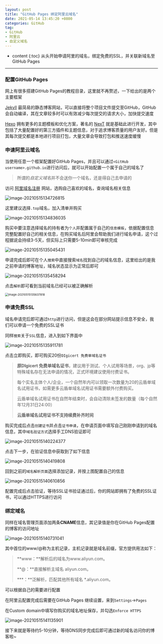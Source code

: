 ```yaml
---
layout: post
title: "GitHub Pages 绑定阿里云域名"
date: 2021-05-14 13:45:20 +0800
categories: GitHub
tag: 
- GitHub
- 阿里云
- 自定义域名
---
```


* content
{:toc}
从头开始申请阿里的域名，绑定免费的SSL，并关联新域名至GitHub Pages

------

<!-- ![](https://latex.codecogs.com/gif.latex?) -->

### 配置GitHub Pages

网上有很多搭建GitHub Pages的教程目录，这里就不再赘述，一下给出的是两个主要框架

[Jekyll](http://jekyllcn.com/) 最简易的静态博客网站，可以直接将整个项目文件提交至GitHub，GitHub会自动编译，其在文章较多时可以有效减少每次提交的请求大小，加快提交速度

[Hexo](https://hexo.io/zh-cn/) 拥有更多的主题模板和优化方案，著名的 [NexT](http://theme-next.iissnan.com/) 就是基础此进行开发，其中包括了大量配置好的第三方插件和主题信息，对于追求博客质量的用户友好。但是其每次提交都是本地进行项目打包，大量文章会导致打包和推送速度缓慢

### 申请阿里云域名

当使用任意一个框架配置好GitHub Pages，并且可以通过`<GitHub username>.github.io`进行访问后，就可以开始配置一个属于自己的域名了

> 所谓的*自定义域名*并不会送你一个域名，还是得自己去申请的

访问 [阿里域名注册](https://wanwang.aliyun.com/) 网站，选购自己喜欢的域名，查询域名相关信息

![image-20210515134726815](https://raw.githubusercontent.com/Yumik-xy/blogImage/main/img/20210515134733.png)

这里建议选择`.top`域名，加入清单并购买

![image-20210515134836035](https://raw.githubusercontent.com/Yumik-xy/blogImage/main/img/20210515134836.png)

购买中要注意选择域名的持有者为`个人`并配置属于自己的`信息模板`，依据配置信息完整配置好自己的相关信息，在购买域名后阿里会帮助我们进行域名申请，这个过程据说会持续3-5天，但实际上只需要5-10min即可审核完成

![image-20210515135045431](https://raw.githubusercontent.com/Yumik-xy/blogImage/main/img/20210515135045.png)

申请完成后即可在个人`搜索`中直接搜索`域名`找到自己的域名信息，这里给出的是我之前申请的博客地址，域名状态显示为正常后即可

![image-20210515135458294](https://raw.githubusercontent.com/Yumik-xy/blogImage/main/img/20210515135458.png)

点击`解析`即可看到当前域名已经可以被正确解析

<img src="https://raw.githubusercontent.com/Yumik-xy/blogImage/main/img/20210515135637.png" alt="image-20210515135637818" style="zoom:67%;" />

### 申请免费SSL

域名申请完后即可通过`http`进行访问，但是这会在部分网站提示信息不安全，我们可以申请一个免费的SSL证书

同样`搜索`关于`SSL`信息，进入到如下界面中

![image-20210515135911781](https://raw.githubusercontent.com/Yumik-xy/blogImage/main/img/20210515135911.png)

点击立即购买，即可购买20份`DIgicert 免费单域名证书`

>**原DIgicert 免费单域名证书**，建议用于测试、个人试用等场景，org、jp等特殊域名存在无法申请的情况，正式环境建议使用付费证书。
>
>每个实名主体个人/企业，一个自然年内可以领取一次数量为20的云盾单域名试用证书，如需更多云盾单域名试用证书需要额外付费购买。
>
>云盾单域名试用证书在自然年结束时，会自动清除未签发的数量（每个自然年12月31日24:00）
>
>**云盾单域名试用证书不支持续费补齐时间**

购买完成后点击`创建证书`并点击`证书申请`，在申请页面中填写自己刚刚申请到的域名信息，其中`域名验证方式`选择手工DNS验证即可

![image-20210515140224377](https://raw.githubusercontent.com/Yumik-xy/blogImage/main/img/20210515140224.png)

点击下一步，在验证信息中获取到了如下信息

![image-20210515140419808](https://raw.githubusercontent.com/Yumik-xy/blogImage/main/img/20210515140419.png)



回到之前的`域名解析页面`选择添加记录，并按上图配置自己的信息

![image-20210515140610856](https://raw.githubusercontent.com/Yumik-xy/blogImage/main/img/20210515140610.png)

配置完成后点击验证，等待SSL证书验证通过后，你的网站即拥有了免费的SSL证书，可以通过HTTPS进行访问

### 绑定域名

同样在域名管理页面添加两条**CNAME**信息，其记录值是你在GitHub Pages配置的博客的访问地址		

![image-20210515140731041](https://raw.githubusercontent.com/Yumik-xy/blogImage/main/img/20210515140731.png)

其中首位的www/@称为主机记录，主机记录就是域名前缀，官方提供用法如下：

> **www：**解析后的域名为www.aliyun.com。
>
> **@：**直接解析主域名 aliyun.com。
>
> ***：**泛解析，匹配其他所有域名 *.aliyun.com。

可以根据自己的需要进行配置



在阿里云配置完成后需要在GitHub Pages 继续设置，来到`Settings`->`Pages`

在Custom domain中填写你购买的域名地址保存，并勾选`Enforce HTTPS`

![image-20210515141135901](https://raw.githubusercontent.com/Yumik-xy/blogImage/main/img/20210515141135.png)

接下来就是等待约5-10分钟，等待DNS同步完成后即可通过新的域名访问你的博客啦~